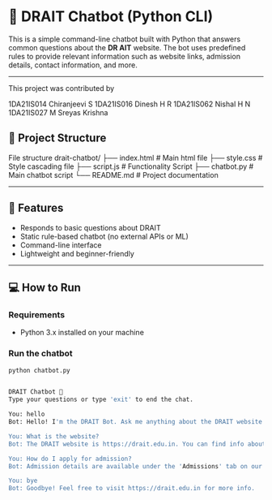 # 🧠 DRAIT Chatbot (Python CLI)

This is a simple command-line chatbot built with Python that answers common questions about the **DR AIT** website. The bot uses predefined rules to provide relevant information such as website links, admission details, contact information, and more.

---


This project was contributed by

1DA21IS014 Chiranjeevi S
1DA21IS016 Dinesh H R
1DA21IS062 Nishal H N
1DA21IS027 M Sreyas Krishna

## 📂 Project Structure

File structure
drait-chatbot/
├── index.html # Main html file
├── style.css # Style cascading file
├── script.js # Functionality Script
├── chatbot.py # Main chatbot script
└── README.md # Project documentation


---

## 🚀 Features

- Responds to basic questions about DRAIT
- Static rule-based chatbot (no external APIs or ML)
- Command-line interface
- Lightweight and beginner-friendly

---

## 💻 How to Run

### Requirements
- Python 3.x installed on your machine

### Run the chatbot

```bash
python chatbot.py


DRAIT Chatbot 🤖
Type your questions or type 'exit' to end the chat.

You: hello
Bot: Hello! I'm the DRAIT Bot. Ask me anything about the DRAIT website.

You: What is the website?
Bot: The DRAIT website is https://drait.edu.in. You can find info about admissions, departments, and more.

You: How do I apply for admission?
Bot: Admission details are available under the 'Admissions' tab on our website. Visit: https://drait.edu.in/admissions

You: bye
Bot: Goodbye! Feel free to visit https://drait.edu.in for more info.





